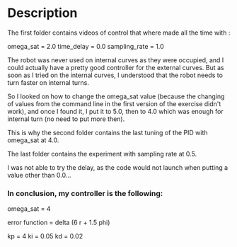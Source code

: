# Description

The first folder contains videos of control that where made all the time with :

omega_sat = 2.0
time_delay = 0.0
sampling_rate = 1.0


The robot was never used on internal curves as they were occupied, and I could actually have a pretty good controller for the external curves. But as soon as I tried on the internal curves, I understood that the robot needs to turn faster on internal turns. 

So I looked on how to change the omega_sat value (because the changing of values from the command line in the first version of the exercise didn't work), and once I found it, I put it to 5.0, then to 4.0 which was enough for internal turn (no need to put more then). 

This is why the second folder contains the last tuning of the PID with omega_sat at 4.0.

The last folder contains the experiment with sampling rate at 0.5. 

I was not able to try the delay, as the code would not launch when putting a value other than 0.0...


### In conclusion, my controller is the following:

omega_sat = 4

error function = delta (6 r + 1.5 phi)

kp = 4
ki = 0.05
kd = 0.02

